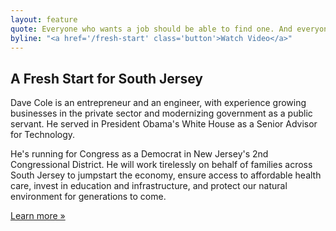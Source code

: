 ```yaml
---
layout: feature
quote: Everyone who wants a job should be able to find one. And everyone who works hard should be able to provide for their families. That's a strong middle class, and it's what I'm fighting for.
byline: "<a href='/fresh-start' class='button'>Watch Video</a>"
---
```


## A Fresh Start for South Jersey

Dave Cole is an entrepreneur and an engineer, with experience growing businesses in the private sector and modernizing government as a public servant. He served in President Obama's White House as a Senior Advisor for Technology.

He's running for Congress as a Democrat in New Jersey's 2nd Congressional District. He will work tirelessly on behalf of families across South Jersey to jumpstart the economy, ensure access to affordable health care, invest in education and infrastructure, and protect our natural environment for generations to come.

[Learn more »](/about)
